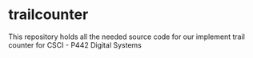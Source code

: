 # trailcounter
This repository holds all the needed source code for our implement trail counter for CSCI - P442 Digital Systems
